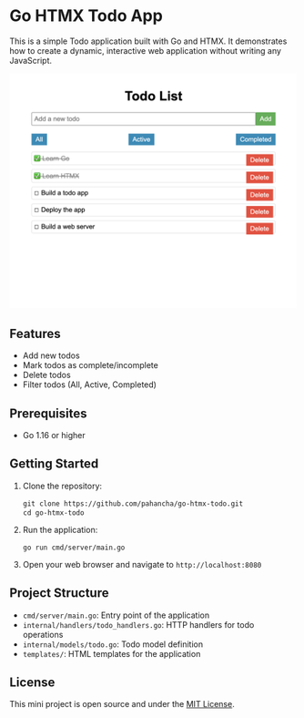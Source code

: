 # Go HTMX Todo App

This is a simple Todo application built with Go and HTMX. It demonstrates how to create a dynamic, interactive web application without writing any JavaScript.

![Todo App Screenshot](screenshot.png)

## Features

- Add new todos
- Mark todos as complete/incomplete
- Delete todos
- Filter todos (All, Active, Completed)

## Prerequisites

- Go 1.16 or higher

## Getting Started

1. Clone the repository:
   ```
   git clone https://github.com/pahancha/go-htmx-todo.git
   cd go-htmx-todo
   ```

2. Run the application:
   ```
   go run cmd/server/main.go
   ```

3. Open your web browser and navigate to `http://localhost:8080`

## Project Structure

- `cmd/server/main.go`: Entry point of the application
- `internal/handlers/todo_handlers.go`: HTTP handlers for todo operations
- `internal/models/todo.go`: Todo model definition
- `templates/`: HTML templates for the application

## License

This mini  project is open source and under the [MIT License](LICENSE).
